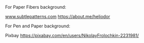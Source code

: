 For Paper Fibers background:

  www.subtlepatterns.com
  https://about.me/heliodor

For Pen and Paper background:

  Pixbay
  https://pixabay.com/en/users/NikolayFrolochkin-2231981/

